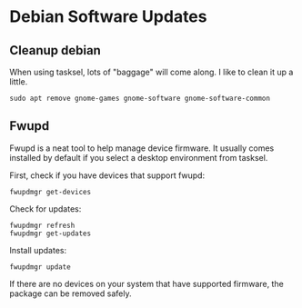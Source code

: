 # Debian Software Updates

## Cleanup debian

When using tasksel, lots of "baggage" will come along. I like to clean it up a little. 

    sudo apt remove gnome-games gnome-software gnome-software-common


## Fwupd

Fwupd is a neat tool to help manage device firmware. It usually comes installed by default if you select a desktop environment from tasksel. 

First, check if you have devices that support fwupd: 

    fwupdmgr get-devices

Check for updates: 

    fwupdmgr refresh
    fwupdmgr get-updates

Install updates: 

    fwupdmgr update

If there are no devices on your system that have supported firmware, the package can be removed safely. 

